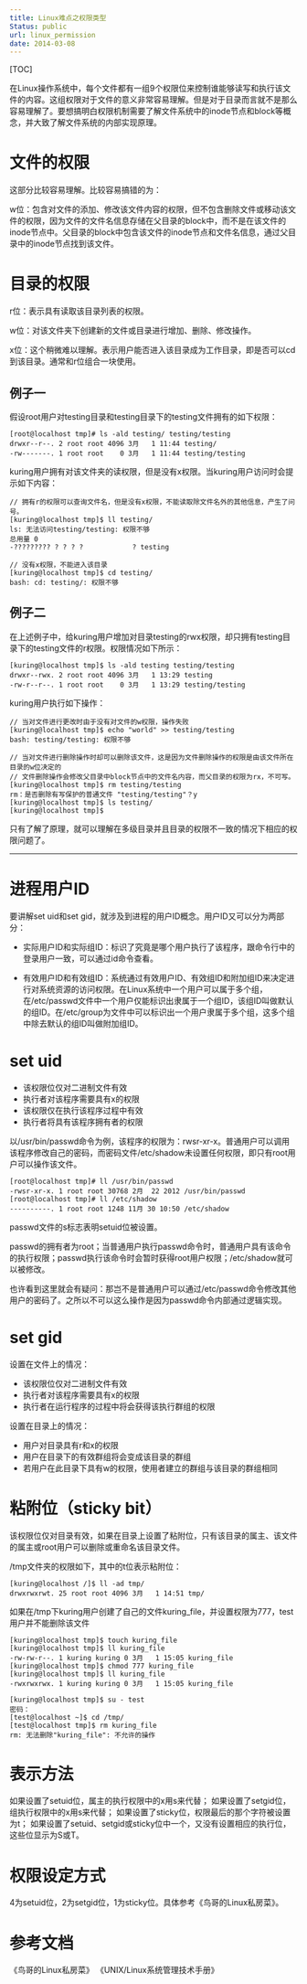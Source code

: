 ```yaml
---
title: Linux难点之权限类型
Status: public
url: linux_permission
date: 2014-03-08
---
```


[TOC]

在Linux操作系统中，每个文件都有一组9个权限位来控制谁能够读写和执行该文件的内容。这组权限对于文件的意义非常容易理解。但是对于目录而言就不是那么容易理解了。要想搞明白权限机制需要了解文件系统中的inode节点和block等概念，并大致了解文件系统的内部实现原理。

# 文件的权限

这部分比较容易理解。比较容易搞错的为：

w位：包含对文件的添加、修改该文件内容的权限，但不包含删除文件或移动该文件的权限，因为文件的文件名信息存储在父目录的block中，而不是在该文件的inode节点中。父目录的block中包含该文件的inode节点和文件名信息，通过父目录中的inode节点找到该文件。

# 目录的权限

r位：表示具有读取该目录列表的权限。

w位：对该文件夹下创建新的文件或目录进行增加、删除、修改操作。

x位：这个稍微难以理解。表示用户能否进入该目录成为工作目录，即是否可以cd到该目录。通常和r位组合一块使用。

## 例子一

假设root用户对testing目录和testing目录下的testing文件拥有的如下权限：

```
[root@localhost tmp]# ls -ald testing/ testing/testing
drwxr--r--. 2 root root 4096 3月   1 11:44 testing/
-rw-------. 1 root root    0 3月   1 11:44 testing/testing
```

kuring用户拥有对该文件夹的读权限，但是没有x权限。当kuring用户访问时会提示如下内容：

```
// 拥有r的权限可以查询文件名，但是没有x权限，不能读取除文件名外的其他信息，产生了问号。
[kuring@localhost tmp]$ ll testing/
ls: 无法访问testing/testing: 权限不够
总用量 0
-????????? ? ? ? ?            ? testing    

// 没有x权限，不能进入该目录
[kuring@localhost tmp]$ cd testing/
bash: cd: testing/: 权限不够
```

## 例子二

在上述例子中，给kuring用户增加对目录testing的rwx权限，却只拥有testing目录下的testing文件的r权限。权限情况如下所示：

```
[kuring@localhost tmp]$ ls -ald testing testing/testing
drwxr--rwx. 2 root root 4096 3月   1 13:29 testing
-rw-r--r--. 1 root root    0 3月   1 13:29 testing/testing
```

kuring用户执行如下操作：

```
// 当对文件进行更改时由于没有对文件的w权限，操作失败
[kuring@localhost tmp]$ echo "world" >> testing/testing
bash: testing/testing: 权限不够

// 当对文件进行删除操作时却可以删除该文件，这是因为文件删除操作的权限是由该文件所在目录的w位决定的
// 文件删除操作会修改父目录中block节点中的文件名内容，而父目录的权限为rx，不可写。
[kuring@localhost tmp]$ rm testing/testing
rm：是否删除有写保护的普通文件 "testing/testing"？y
[kuring@localhost tmp]$ ls testing/
[kuring@localhost tmp]$
```

只有了解了原理，就可以理解在多级目录并且目录的权限不一致的情况下相应的权限问题了。

------------------------

# 进程用户ID

要讲解set uid和set gid，就涉及到进程的用户ID概念。用户ID又可以分为两部分：

* 实际用户ID和实际组ID：标识了究竟是哪个用户执行了该程序，跟命令行中的登录用户一致，可以通过id命令查看。

* 有效用户ID和有效组ID：系统通过有效用户ID、有效组ID和附加组ID来决定进行对系统资源的访问权限。在Linux系统中一个用户可以属于多个组，在/etc/passwd文件中一个用户仅能标识出隶属于一个组ID，该组ID叫做默认的组ID。在/etc/group为文件中可以标识出一个用户隶属于多个组，这多个组中除去默认的组ID叫做附加组ID。

# set uid

* 该权限位仅对二进制文件有效
* 执行者对该程序需要具有x的权限
* 该权限仅在执行该程序过程中有效
* 执行者将具有该程序拥有者的权限

以/usr/bin/passwd命令为例，该程序的权限为：rwsr-xr-x。普通用户可以调用该程序修改自己的密码，而密码文件/etc/shadow未设置任何权限，即只有root用户可以操作该文件。

```
[root@localhost tmp]# ll /usr/bin/passwd
-rwsr-xr-x. 1 root root 30768 2月  22 2012 /usr/bin/passwd
[root@localhost tmp]# ll /etc/shadow
----------. 1 root root 1248 11月 30 10:50 /etc/shadow
```

passwd文件的s标志表明setuid位被设置。

passwd的拥有者为root；当普通用户执行passwd命令时，普通用户具有该命令的执行权限；passwd执行该命令时会暂时获得root用户权限；/etc/shadow就可以被修改。

也许看到这里就会有疑问：那岂不是普通用户可以通过/etc/passwd命令修改其他用户的密码了。之所以不可以这么操作是因为passwd命令内部通过逻辑实现。

# set gid

设置在文件上的情况：

* 该权限位仅对二进制文件有效
* 执行者对该程序需要具有x的权限
* 执行者在运行程序的过程中将会获得该执行群组的权限

设置在目录上的情况：

* 用户对目录具有r和x的权限
* 用户在目录下的有效群组将会变成该目录的群组
* 若用户在此目录下具有w的权限，使用者建立的群组与该目录的群组相同


# 粘附位（sticky bit）

该权限位仅对目录有效，如果在目录上设置了粘附位，只有该目录的属主、该文件的属主或root用户可以删除或重命名该目录文件。

/tmp文件夹的权限如下，其中的t位表示粘附位：

```
[kuring@localhost /]$ ll -ad tmp/
drwxrwxrwt. 25 root root 4096 3月   1 14:51 tmp/
```

如果在/tmp下kuring用户创建了自己的文件kuring_file，并设置权限为777，test用户并不能删除该文件

```
[kuring@localhost tmp]$ touch kuring_file
[kuring@localhost tmp]$ ll kuring_file
-rw-rw-r--. 1 kuring kuring 0 3月   1 15:05 kuring_file
[kuring@localhost tmp]$ chmod 777 kuring_file
[kuring@localhost tmp]$ ll kuring_file
-rwxrwxrwx. 1 kuring kuring 0 3月   1 15:05 kuring_file

[kuring@localhost tmp]$ su - test
密码：
[test@localhost ~]$ cd /tmp/
[test@localhost tmp]$ rm kuring_file
rm: 无法删除"kuring_file": 不允许的操作
```

# 表示方法

如果设置了setuid位，属主的执行权限中的x用s来代替；
如果设置了setgid位，组执行权限中的x用s来代替；
如果设置了sticky位，权限最后的那个字符被设置为t；
如果设置了setuid、setgid或sticky位中一个，又没有设置相应的执行位，这些位显示为S或T。

# 权限设定方式

4为setuid位，2为setgid位，1为sticky位。具体参考《鸟哥的Linux私房菜》。

# 参考文档

《鸟哥的Linux私房菜》
《UNIX/Linux系统管理技术手册》